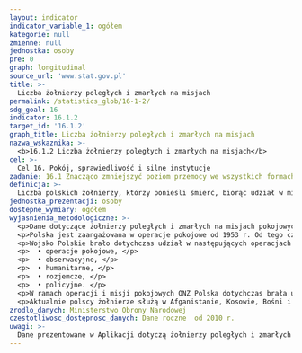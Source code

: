 ```yaml
---
layout: indicator
indicator_variable_1: ogółem
kategorie: null
zmienne: null
jednostka: osoby
pre: 0
graph: longitudinal
source_url: 'www.stat.gov.pl'
title: >-
  Liczba żołnierzy poległych i zmarłych na misjach
permalink: /statistics_glob/16-1-2/
sdg_goal: 16
indicator: 16.1.2
target_id: '16.1.2'
graph_title: Liczba żołnierzy poległych i zmarłych na misjach
nazwa_wskaznika: >-
  <b>16.1.2 Liczba żołnierzy poległych i zmarłych na misjach</b>
cel: >-
  Cel 16. Pokój, sprawiedliwość i silne instytucje
zadanie: 16.1 Znacząco zmniejszyć poziom przemocy we wszystkich formach oraz związany z nią wskaźnik umieralności na całym świecie.
definicja: >-
  Liczba polskich żołnierzy, którzy ponieśli śmierć, biorąc udział w misjach pokojowych na świecie.
jednostka_prezentacji: osoby
dostepne_wymiary: ogółem
wyjasnienia_metodologiczne: >-
  <p>Dane dotyczące żołnierzy poległych i zmarłych na misjach pokojowych za granicami kraju są pozyskiwane z ewidencji prowadzonej przez Oddział Operacyjno-Medyczny Dowództwa Operacyjnego Rodzajów Sił Zbrojnych.</p>
  <p>Polska jest zaangażowana w operacje pokojowe od 1953 r. Od tego czasu, ponad 115 tys. Polskich żołnierzy uczestniczyło w 92 różnych misjach, w trakcie realizacji których zmieniały się zadania (od logistycznych do bojowych w Iraku i Afganistanie).</p>
  <p>Wojsko Polskie brało dotychczas udział w następujących operacjach i misjach pokojowych: </p>
  <p>  • operacje pokojowe, </p>
  <p>  • obserwacyjne, </p>
  <p>  • humanitarne, </p>
  <p>  • rozjemcze, </p>
  <p>  • policyjne. </p>
  <p>W ramach operacji i misji pokojowych ONZ Polska dotychczas brała udział misjach w Afryce, Ameryce, rejonie Azji i Pacyfiku, Europie oraz na Bliskim Wschodzie. W ramach operacji i misji pokojowych NATO, Polska uczestnizyła w misjach w: Albanii, Macedonii, Bośni i Hercegowinie, Iraku oraz Afganistanie.</p>
  <p>Aktualnie polscy żołnierze służą w Afganistanie, Kosowie, Bośni i Hercegowinie, Republice Środkowej Afryki, Państwie Kuwejt oraz Republice Iraku.</p>
zrodlo_danych: Ministerstwo Obrony Narodowej
czestotliwosc_dostępnosc_danych: Dane roczne  od 2010 r.
uwagi: >-
  Dane prezentowane w Aplikacji dotyczą żołnierzy poległych i zmarłych na misji ISAF Afganistan, w której Polska uczestniczyła w latach 2001-2014.Wskaźnik zastępczy, dostępny w ramach polskiej statystyki publicznej. Wskaźnikiem zasadniczym, przyjętym przez ONZ, monitorującym cel 16.1 Agendy 2030, jest wskaźnik 16.1.2 Liczba zgonów spowodowanych konfliktami na 100 tys. ludności.
---
```

